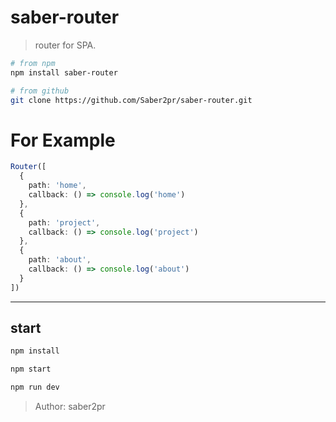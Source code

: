# saber-router

> router for SPA.

```bash
# from npm
npm install saber-router

# from github
git clone https://github.com/Saber2pr/saber-router.git
```

# For Example

```ts
Router([
  {
    path: 'home',
    callback: () => console.log('home')
  },
  {
    path: 'project',
    callback: () => console.log('project')
  },
  {
    path: 'about',
    callback: () => console.log('about')
  }
])
```

---

## start

```bash
npm install
```

```bash
npm start

npm run dev

```

> Author: saber2pr
